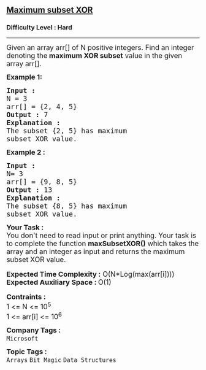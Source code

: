 <h2><a href="https://www.geeksforgeeks.org/problems/maximum-subset-xor/1?page=1&difficulty=Hard&sprint=a663236c31453b969852f9ea22507634&sortBy=submissions">Maximum subset XOR</a></h2><h3>Difficulty Level : Hard</h3><hr><div class="problems_problem_content__Xm_eO"><p><span style="font-size:18px">Given an array arr[] of N positive integers. Find&nbsp;an integer denoting&nbsp;the<strong> maximum XOR subset</strong> value in the given array arr[]. </span></p>

<p><span style="font-size:18px"><strong>Example 1:</strong></span></p>

<pre><span style="font-size:18px"><strong>Input : </strong></span>
<span style="font-size:18px">N = 3
arr[] = {2, 4, 5}</span>
<span style="font-size:18px"><strong>Output :</strong> 7</span>
<span style="font-size:18px"><strong>Explanation : </strong></span>
<span style="font-size:18px">The subset {2, 5} has maximum 
subset XOR value.</span></pre>

<p><span style="font-size:18px"><strong>Example 2 :</strong></span></p>

<pre><span style="font-size:18px"><strong>Input : </strong></span>
<span style="font-size:18px">N= 3
arr[] = {9, 8, 5}</span>
<span style="font-size:18px"><strong>Output :</strong> 13</span>
<span style="font-size:18px"><strong>Explanation : </strong></span>
<span style="font-size:18px">The subset {8, 5} has maximum 
subset XOR value.</span></pre>

<div><strong><span style="font-size:18px">Your Task :</span></strong></div>

<div><span style="font-size:18px">You don't need to&nbsp;read input or print anything. Your task is to complete the function <strong>maxSubsetXOR</strong></span><span style="font-size:18px"><strong>()</strong> which takes the array and an integer as input and returns the maximum subset XOR value.</span></div>

<div>&nbsp;</div>

<div><span style="font-size:18px"><strong>Expected Time Complexity :</strong> O(N*Log(max(arr[i])))<br>
<strong>Expected Auxiliary Space : </strong>O(1)</span></div>

<div>&nbsp;</div>

<div><strong><span style="font-size:18px">Contraints :</span></strong><br>
<span style="font-size:18px">1 &lt;= N &lt;= 10<sup>5</sup></span></div>

<div><span style="font-size:18px">1 &lt;= arr[i] &lt;= 10<sup>6</sup></span></div>
</div><p><span style=font-size:18px><strong>Company Tags : </strong><br><code>Microsoft</code>&nbsp;<br><p><span style=font-size:18px><strong>Topic Tags : </strong><br><code>Arrays</code>&nbsp;<code>Bit Magic</code>&nbsp;<code>Data Structures</code>&nbsp;